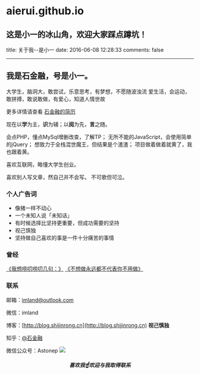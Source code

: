 # aierui.github.io
这是小一的冰山角，欢迎大家踩点蹲坑！
---
title: 关于我--是小一
date: 2016-06-08 12:28:33
comments: false

---

## 我是石金融，号是小一。

大学生，脑洞大，敢尝试，乐意思考，有梦想，不愿随波浊流
爱生活，会运动，敢拼搏，敢说敢做，有爱心，知道人情世故

更多详情请查看
[石金融的简历](http://aierui.deercv.com/?preview=1)

现在以**学**为主，**识**为辅；以**阅**为先，**言**之随。

会点PHP，懂点MySql增删改查，了解TP；
无所不能的JavaScript，会使用简单的jQuery；
想致力于全栈混世魔王，但结果是个渣渣；
项目做着做着就黄了，我也跟着黄。

喜欢互联网，略懂大学生创业。

喜欢别人写文章，然自己并不会写。
不可歌但可泣。



### 个人广告词

- 像猪一样不动心
- 一个未知人说「未知话」
- 有时候选择比坚持更重要，但成功需要的坚持
- 视己慎独
- 坚持做自己喜欢的事是一件十分痛苦的事情

### 曾经
 [《我想唠叨唠叨几句：》](http://mp.weixin.qq.com/s?__biz=MzI1MDA0MDU1Nw==&mid=208872417&idx=1&sn=787f636ec45690cf4506fe130be43c58#rd)
[《不想做永远都不代表你不用做》](http://mp.weixin.qq.com/s?__biz=MzI1MDA0MDU1Nw==&mid=400257374&idx=1&sn=d04cf303b17b219bfab8e73efad873a1#rd)


### 联系
邮箱：<imland@outlook.com>

微信：imland

博客：[http://blog.shijinrong.cn](http://blog.shijinrong.cn)  **视己慎独**

知乎：[@石金融](https://www.zhihu.com/people/imland) 

微信公众号：Astonep
![](http://7xpqdb.com1.z0.glb.clouddn.com/astonepshijishendu.jpg)

<h5 align = "center">喜欢我☝欢迎与我取得联系</h5>

